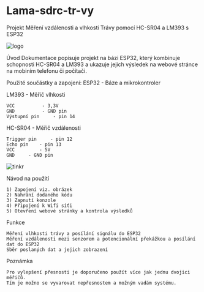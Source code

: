 # Lama-sdrc-tr-vy

Projekt Měření vzdálenosti a vlhkosti Trávy pomocí HC-SR04 a LM393 s ESP32

![logo](https://github.com/Trpaslik18/Lama-sdrc-tr-vy/assets/167974133/11cb93bc-a34f-4827-bbb2-ec8f9073593a)

Úvod
Dokumentace popisuje projekt na bázi ESP32, který kombinuje schopnosti HC-SR04 a LM393 
a ukazuje jejich výsledek na webové stránce na mobiním telefonu či počítači.

Použité součástky a zapojení:
ESP32 	- Báze a mikrokontroler

LM393 	- Měřič vlhkosti

	VCC 		 - 3,3V
	GND 		 - GND pin
	Výstupní pin 	 - pin 14
	
HC-SR04 - Měřič vzdálenosti

	Trigger pin 	- pin 12
	Echo pin 	- pin 13
	VCC 		- 5V
	GND		- GND pin

![tinkr](https://github.com/Trpaslik18/Lama-sdrc-tr-vy/assets/167974133/75b09fe3-aa44-4fb0-aa46-0bbfb3815bec)

Návod na použití

	1) Zapojení viz. obrázek
	2) Nahrání dodaného kódu
	3) Zapnutí konzole
	4) Připojení k Wifi síťi
	5) Otevření webové stránky a kontrola výsledků

Funkce
	
	Měření vlhkosti trávy a posílání signálu do ESP32
	Měření vzdálenosti mezi senzorem a potencionální překážkou a posílání dat do ESP32
	Sběr poslaných dat a jejich zobrazení
	
Poznámka

	Pro vylepšení přesnosti je doporučeno použít více jak jednu dvojici měřičů.
	Tím je možno se vyvarovat nepřesnostem a možným vadám systému.
	
	
